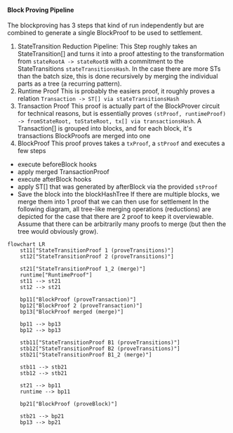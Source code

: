 #### Block Proving Pipeline

The blockproving has 3 steps that kind of run independently but are combined to generate a single BlockProof to be used to settlement.

1. StateTransition Reduction Pipeline:
  This Step roughly takes an StateTransition[] and turns it into a proof attesting to the transformation from `stateRootA -> stateRootB` with a commitment to the StateTransitions `stateTransitionsHash`.
  In the case there are more STs than the batch size, this is done recursively by merging the individual parts as a tree (a recurring pattern).
2. Runtime Proof
This is probably the easiers proof, it roughly proves a relation `Transaction -> ST[] via stateTransitionsHash`
3. Transaction Proof
This proof is actually part of the BlockProver circuit for technical reasons, but is essentially proves
  `(stProof, runtimeProof) -> fromStateRoot, toStateRoot, tx[] via transactionsHash`. A Transaction[] is grouped into blocks, and for each block, it's transactions BlockProofs are merged into one
4. BlockProof
This proof proves takes a `txProof`, a `stProof` and executes a few steps
- execute beforeBlock hooks
- apply merged TransactionProof
- execute afterBlock hooks
- apply ST[] that was generated by afterBlock via the provided `stProof`
- Save the block into the blockHashTree
If there are multiple blocks, we merge them into 1 proof that we can then use for settlement
  In the following diagram, all tree-like merging operations (reductions) are depicted for the case that there are 2 proof to keep it overviewable. Assume that there can be arbitrarily many proofs to merge (but then the tree would obviously grow).

```mermaid
flowchart LR
	st11["StateTransitionProof 1 (proveTransitions)"]
	st12["StateTransitionProof 2 (proveTransitions)"]

	st21["StateTransitionProof 1_2 (merge)"]
	runtime["RuntimeProof"]
	st11 --> st21
	st12 --> st21

	bp11["BlockProof (proveTransaction)"]
	bp12["BlockProof 2 (proveTransaction)"]
	bp13["BlockProof merged (merge)"]

	bp11 --> bp13
	bp12 --> bp13
	
	stb11["StateTransitionProof B1 (proveTransitions)"]
	stb12["StateTransitionProof B2 (proveTransitions)"]
	stb21["StateTransitionProof B1_2 (merge)"]

	stb11 --> stb21
	stb12 --> stb21

	st21 --> bp11
	runtime --> bp11

	bp21["BlockProof (proveBlock)"]
	
	stb21 --> bp21
	bp13 --> bp21

```
